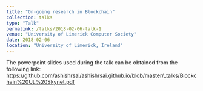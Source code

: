 ```yaml
---
title: "On-going research in Blockchain"
collection: talks
type: "Talk"
permalink: /talks/2018-02-06-talk-1
venue: "University of Limerick Computer Society"
date: 2018-02-06
location: "University of Limerick, Ireland"
---
```


The powerpoint slides used during the talk can be obtained from the following link:
https://github.com/ashishrsai/ashishrsai.github.io/blob/master/_talks/Blockchain%20UL%20Skynet.pdf
